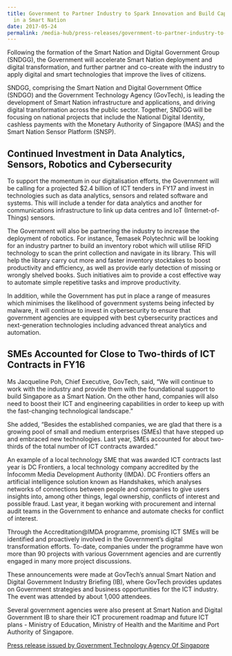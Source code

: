 ```yaml
---
title: Government to Partner Industry to Spark Innovation and Build Capabilities
  in a Smart Nation
date: 2017-05-24
permalink: /media-hub/press-releases/government-to-partner-industry-to-spark-innovation-and-build-capabilities-in-a-smart-nation
---
```


Following the formation of the Smart Nation and Digital Government Group (SNDGG), the Government will accelerate Smart Nation deployment and digital transformation, and further partner and co-create with the industry to apply digital and smart technologies that improve the lives of citizens.

SNDGG, comprising the Smart Nation and Digital Government Office (SNDGO) and the Government Technology Agency (GovTech), is leading the development of Smart Nation infrastructure and applications, and driving digital transformation across the public sector. Together, SNDGG will be focusing on national projects that include the National Digital Identity, cashless payments with the Monetary Authority of Singapore (MAS) and the Smart Nation Sensor Platform (SNSP).

## Continued Investment in Data Analytics, Sensors, Robotics and Cybersecurity

To support the momentum in our digitalisation efforts, the Government will be calling for a projected $2.4 billion of ICT tenders in FY17 and invest in technologies such as data analytics, sensors and related software and systems. This will include a tender for data analytics and another for communications infrastructure to link up data centres and IoT (Internet-of-Things) sensors.

The Government will also be partnering the industry to increase the deployment of robotics. For instance, Temasek Polytechnic will be looking for an industry partner to build an inventory robot which will utilise RFID technology to scan the print collection and navigate in its library. This will help the library carry out more and faster inventory stocktakes to boost productivity and efficiency, as well as provide early detection of missing or wrongly shelved books. Such initiatives aim to provide a cost effective way to automate simple repetitive tasks and improve productivity.

In addition, while the Government has put in place a range of measures which minimises the likelihood of government systems being infected by malware, it will continue to invest in cybersecurity to ensure that government agencies are equipped with best cybersecurity practices and next-generation technologies including advanced threat analytics and automation.

## SMEs Accounted for Close to Two-thirds of ICT Contracts in FY16 

Ms Jacqueline Poh, Chief Executive, GovTech, said, “We will continue to work with the industry and provide them with the foundational support to build Singapore as a Smart Nation. On the other hand, companies will also need to boost their ICT and engineering capabilities in order to keep up with the fast-changing technological landscape.”

She added, “Besides the established companies, we are glad that there is a growing pool of small and medium enterprises (SMEs) that have stepped up and embraced new technologies. Last year, SMEs accounted for about two-thirds of the total number of ICT contracts awarded.”

An example of a local technology SME that was awarded ICT contracts last year is DC Frontiers, a local technology company accredited by the Infocomm Media Development Authority (IMDA). DC Frontiers offers an artificial intelligence solution known as Handshakes, which analyses networks of connections between people and companies to give users insights into, among other things, legal ownership, conflicts of interest and possible fraud. Last year, it began working with procurement and internal audit teams in the Government to enhance and automate checks for conflict of interest.

Through the Accreditation@IMDA programme, promising ICT SMEs will be identified and proactively involved in the Government’s digital transformation efforts. To-date, companies under the programme have won more than 90 projects with various Government agencies and are currently engaged in many more project discussions.

These announcements were made at GovTech’s annual Smart Nation and Digital Government Industry Briefing (IB), where GovTech provides updates on Government strategies and business opportunities for the ICT industry. The event was attended by about 1,000 attendees.

Several government agencies were also present at Smart Nation and Digital Government IB to share their ICT procurement roadmap and future ICT plans - Ministry of Education, Ministry of Health and the Maritime and Port Authority of Singapore.

[Press release issued by Government Technology Agency Of Singapore](https://www.tech.gov.sg/media/media-releases/government-to-partner-industry-to-spark-innovation-and-build-capabilities-in-a-smart-nation)
